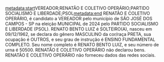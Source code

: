 <metadata:start>VEREADOR;RENATÂO E COLETIVO OPERÁRIO;PARTIDO SOCIALISMO E LIBERDADE;PSOL<metadata:end>
RENATÂO E COLETIVO OPERÁRIO, é candidato a VEREADOR pelo município de SÃO JOSÉ DOS CAMPOS - SP na eleição MUNICIPAL de 2024 pelo PARTIDO SOCIALISMO E LIBERDADE (PSOL). RENATO BENTO LUIZ é SOLTEIRO(A), nasceu em 09/12/1962, se declara do gênero MASCULINO da cor/raça PRETA, sua ocupação é OUTROS, e seu grau de instrução é ENSINO FUNDAMENTAL COMPLETO. Seu nome completo é RENATO BENTO LUIZ, e seu número de urna é 50500.
RENATÂO E COLETIVO OPERÁRIO não declarou bens.
RENATÂO E COLETIVO OPERÁRIO não forneceu dados das redes sociais.